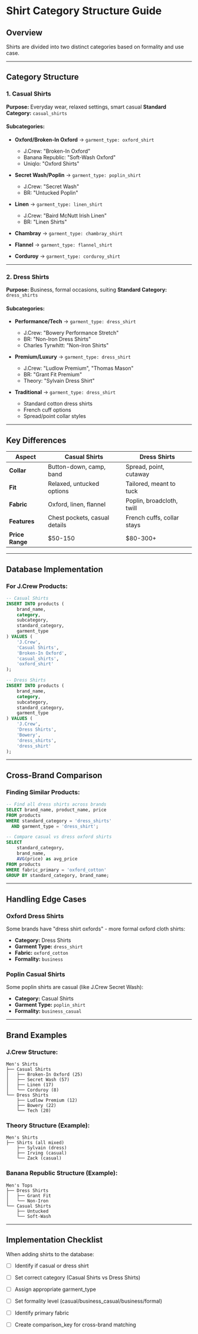 # Shirt Category Structure Guide

## Overview
Shirts are divided into two distinct categories based on formality and use case.

---

## Category Structure

### 1. Casual Shirts
**Purpose:** Everyday wear, relaxed settings, smart casual
**Standard Category:** `casual_shirts`

#### Subcategories:
- **Oxford/Broken-In Oxford** → `garment_type: oxford_shirt`
  - J.Crew: "Broken-In Oxford"
  - Banana Republic: "Soft-Wash Oxford"
  - Uniqlo: "Oxford Shirts"

- **Secret Wash/Poplin** → `garment_type: poplin_shirt`
  - J.Crew: "Secret Wash"
  - BR: "Untucked Poplin"
  
- **Linen** → `garment_type: linen_shirt`
  - J.Crew: "Baird McNutt Irish Linen"
  - BR: "Linen Shirts"
  
- **Chambray** → `garment_type: chambray_shirt`
- **Flannel** → `garment_type: flannel_shirt`
- **Corduroy** → `garment_type: corduroy_shirt`

---

### 2. Dress Shirts
**Purpose:** Business, formal occasions, suiting
**Standard Category:** `dress_shirts`

#### Subcategories:
- **Performance/Tech** → `garment_type: dress_shirt`
  - J.Crew: "Bowery Performance Stretch"
  - BR: "Non-Iron Dress Shirts"
  - Charles Tyrwhitt: "Non-Iron Shirts"

- **Premium/Luxury** → `garment_type: dress_shirt`
  - J.Crew: "Ludlow Premium", "Thomas Mason"
  - BR: "Grant Fit Premium"
  - Theory: "Sylvain Dress Shirt"

- **Traditional** → `garment_type: dress_shirt`
  - Standard cotton dress shirts
  - French cuff options
  - Spread/point collar styles

---

## Key Differences

| Aspect | Casual Shirts | Dress Shirts |
|--------|--------------|--------------|
| **Collar** | Button-down, camp, band | Spread, point, cutaway |
| **Fit** | Relaxed, untucked options | Tailored, meant to tuck |
| **Fabric** | Oxford, linen, flannel | Poplin, broadcloth, twill |
| **Features** | Chest pockets, casual details | French cuffs, collar stays |
| **Price Range** | $50-150 | $80-300+ |

---

## Database Implementation

### For J.Crew Products:
```sql
-- Casual Shirts
INSERT INTO products (
    brand_name, 
    category, 
    subcategory,
    standard_category,
    garment_type
) VALUES (
    'J.Crew',
    'Casual Shirts',
    'Broken-In Oxford',
    'casual_shirts',
    'oxford_shirt'
);

-- Dress Shirts
INSERT INTO products (
    brand_name,
    category,
    subcategory,
    standard_category,
    garment_type
) VALUES (
    'J.Crew',
    'Dress Shirts',
    'Bowery',
    'dress_shirts',
    'dress_shirt'
);
```

---

## Cross-Brand Comparison

### Finding Similar Products:
```sql
-- Find all dress shirts across brands
SELECT brand_name, product_name, price
FROM products
WHERE standard_category = 'dress_shirts'
  AND garment_type = 'dress_shirt';

-- Compare casual vs dress oxford shirts
SELECT 
    standard_category,
    brand_name,
    AVG(price) as avg_price
FROM products
WHERE fabric_primary = 'oxford_cotton'
GROUP BY standard_category, brand_name;
```

---

## Handling Edge Cases

### Oxford Dress Shirts
Some brands have "dress shirt oxfords" - more formal oxford cloth shirts:
- **Category:** Dress Shirts
- **Garment Type:** `dress_shirt`
- **Fabric:** `oxford_cotton`
- **Formality:** `business`

### Poplin Casual Shirts
Some poplin shirts are casual (like J.Crew Secret Wash):
- **Category:** Casual Shirts
- **Garment Type:** `poplin_shirt`
- **Formality:** `business_casual`

---

## Brand Examples

### J.Crew Structure:
```
Men's Shirts
├── Casual Shirts
│   ├── Broken-In Oxford (25)
│   ├── Secret Wash (57)
│   ├── Linen (17)
│   └── Corduroy (8)
└── Dress Shirts
    ├── Ludlow Premium (12)
    ├── Bowery (22)
    └── Tech (20)
```

### Theory Structure (Example):
```
Men's Shirts
├── Shirts (all mixed)
    ├── Sylvain (dress)
    ├── Irving (casual)
    └── Zack (casual)
```

### Banana Republic Structure (Example):
```
Men's Tops
├── Dress Shirts
│   ├── Grant Fit
│   └── Non-Iron
└── Casual Shirts
    ├── Untucked
    └── Soft-Wash
```

---

## Implementation Checklist

When adding shirts to the database:
- [ ] Identify if casual or dress shirt
- [ ] Set correct category (Casual Shirts vs Dress Shirts)
- [ ] Assign appropriate garment_type
- [ ] Set formality level (casual/business_casual/business/formal)
- [ ] Identify primary fabric
- [ ] Create comparison_key for cross-brand matching

